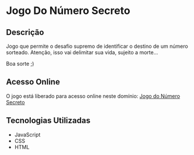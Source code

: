 # Jogo Do Número Secreto

## Descrição
Jogo que permite o desafio supremo de identificar o destino de um número sorteado. Atenção, isso vai delimitar sua vida, sujeito a morte...

Boa sorte ;)

## Acesso Online
O jogo está liberado para acesso online neste domínio: [Jogo do Número Secreto](https://jogo-rosy-phi.vercel.app)

## Tecnologias Utilizadas
- JavaScript
- CSS
- HTML

